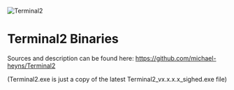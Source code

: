 ![Terminal2](https://github.com/michael-heyns/Terminal2_bin/assets/4144679/4b4004a6-cc63-45ed-a180-4b120190165c)
# Terminal2 Binaries

Sources and description can be found here: https://github.com/michael-heyns/Terminal2

(Terminal2.exe is just a copy of the latest Terminal2_vx.x.x.x_sighed.exe file)
